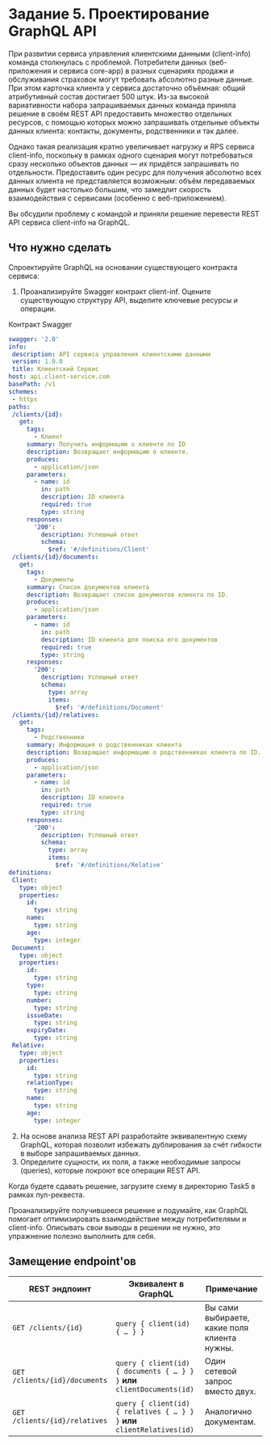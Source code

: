 # Задание 5. Проектирование GraphQL API

При развитии сервиса управления клиентскими данными (client-info) команда столкнулась с проблемой. Потребители данных (веб-приложения и сервиса core-app) в разных сценариях продажи и обслуживания страховок могут требовать абсолютно разные данные. При этом карточка клиента у сервиса достаточно объёмная: общий атрибутивный состав достигает 500 штук. Из-за высокой вариативности набора запрашиваемых данных команда приняла решение в своём REST API предоставить множество отдельных ресурсов, с помощью которых можно запрашивать отдельные объекты данных клиента: контакты, документы, родственники и так далее.

Однако такая реализация кратно увеличивает нагрузку и RPS сервиса client-info, поскольку в рамках одного сценария могут потребоваться сразу несколько объектов данных — их придётся запрашивать по отдельности. Предоставить один ресурс для получения абсолютно всех данных клиента не представляется возможным: объём передаваемых данных будет настолько большим, что замедлит скорость взаимодействия с сервисами (особенно с веб-приложением).

Вы обсудили проблему с командой и приняли решение перевести REST API сервиса client-info на GraphQL.

## Что нужно сделать

Спроектируйте GraphQL на основании существующего контракта сервиса:

1. Проанализируйте Swagger контракт client-inf. Оцените существующую структуру API, выделите ключевые ресурсы и операции.

Контракт Swagger

```yaml
swagger: '2.0'
info:
 description: API сервиса управления клиентскими данными
 version: 1.0.0
 title: Клиентский Сервис
host: api.client-service.com
basePath: /v1
schemes:
 - https
paths:
 /clients/{id}:
   get:
     tags:
       - Клиент
     summary: Получить информацию о клиенте по ID
     description: Возвращает информацию о клиенте.
     produces:
       - application/json
     parameters:
       - name: id
         in: path
         description: ID клиента
         required: true
         type: string
     responses:
       '200':
         description: Успешный ответ
         schema:
           $ref: '#/definitions/Client'
 /clients/{id}/documents:
   get:
     tags:
       - Документы
     summary: Список документов клиента
     description: Возвращает список документов клиента по ID.
     produces:
       - application/json
     parameters:
       - name: id
         in: path
         description: ID клиента для поиска его документов
         required: true
         type: string
     responses:
       '200':
         description: Успешный ответ
         schema:
           type: array
           items:
             $ref: '#/definitions/Document'
 /clients/{id}/relatives:
   get:
     tags:
       - Родственники
     summary: Информация о родственниках клиента
     description: Возвращает информацию о родственниках клиента по ID.
     produces:
       - application/json
     parameters:
       - name: id
         in: path
         description: ID клиента
         required: true
         type: string
     responses:
       '200':
         description: Успешный ответ
         schema:
           type: array
           items:
             $ref: '#/definitions/Relative'
definitions:
 Client:
   type: object
   properties:
     id:
       type: string
     name:
       type: string
     age:
       type: integer
 Document:
   type: object
   properties:
     id:
       type: string
     type:
       type: string
     number:
       type: string
     issueDate:
       type: string
     expiryDate:
       type: string
 Relative:
   type: object
   properties:
     id:
       type: string
     relationType:
       type: string
     name:
       type: string
     age:
       type: integer
```

2. На основе анализа REST API разработайте эквивалентную схему GraphQL, которая позволит избежать дублирования за счёт гибкости в выборе запрашиваемых данных.
3. Определите сущности, их поля, а также необходимые запросы (queries), которые покроют все операции REST API.

Когда будете сдавать решение, загрузите схему в директорию Task5 в рамках пул-реквеста.

Проанализируйте получившееся решение и подумайте, как GraphQL помогает оптимизировать взаимодействие между потребителями и client-info. Описывать свои выводы в решении не нужно, это упражнение полезно выполнить для себя.

## Замещение endpoint'ов

| REST эндпоинт                 | Эквивалент в GraphQL                                                     | Примечание                                   |
| ----------------------------- | ------------------------------------------------------------------------ | -------------------------------------------- |
| `GET /clients/{id}`           | `query { client(id) { … } }`                                             | Вы сами выбираете, какие поля клиента нужны. |
| `GET /clients/{id}/documents` | `query { client(id) { documents { … } } }` **или** `clientDocuments(id)` | Один сетевой запрос вместо двух.             |
| `GET /clients/{id}/relatives` | `query { client(id) { relatives { … } } }` **или** `clientRelatives(id)` | Аналогично документам.                       |
